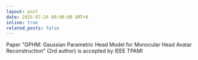 ```yaml
---
layout: post
date: 2025-07-26 00:00:00 GMT+8
inline: true
related_posts: false
---
```


Paper "GPHM: Gaussian Parametric Head Model for Monocular Head Avatar Reconstruction" (2rd author) is accepted by IEEE TPAMI